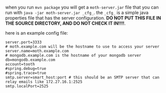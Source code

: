when you run `mvn package` you will get a `moth-server.jar` file that you can run
with `java -jar moth-server.jar _cfg_`. the `_cfg_` is a simple java properties file that has the server configuration.
**DO NOT PUT THIS FILE IN THE SOURCE DIRECTORY, AND DO NOT CHECK IT IN!!!!**.

here is an example config file:

    server.port=3333
    # moth.example.com will be the hostname to use to access your server
    server.name=moth.example.com
    # mongodb.example.com is the hostname of your mongodb server
    db=mongodb.example.com
    account=tooth
    #spring.debug=true
    #spring.trace=true
    smtp.server=smart_host:port # this should be an SMTP server that can relay emails like 172.27.16.1:2525
    smtp.localPort=2525

